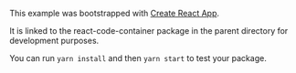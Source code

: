 This example was bootstrapped with [Create React App](https://github.com/facebook/create-react-app).

It is linked to the react-code-container package in the parent directory for development purposes.

You can run `yarn install` and then `yarn start` to test your package.
